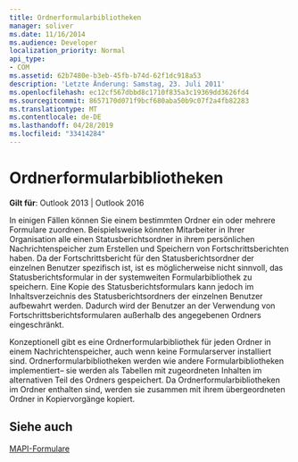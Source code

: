```yaml
---
title: Ordnerformularbibliotheken
manager: soliver
ms.date: 11/16/2014
ms.audience: Developer
localization_priority: Normal
api_type:
- COM
ms.assetid: 62b7480e-b3eb-45fb-b74d-62f1dc918a53
description: 'Letzte Änderung: Samstag, 23. Juli 2011'
ms.openlocfilehash: ec12cf567dbbd8c1710f835a3c19369dd3626fd4
ms.sourcegitcommit: 8657170d071f9bcf680aba50b9c07f2a4fb82283
ms.translationtype: MT
ms.contentlocale: de-DE
ms.lasthandoff: 04/28/2019
ms.locfileid: "33414284"
---
```

# <a name="folder-form-libraries"></a>Ordnerformularbibliotheken

  
  
**Gilt für**: Outlook 2013 | Outlook 2016 
  
In einigen Fällen können Sie einem bestimmten Ordner ein oder mehrere Formulare zuordnen. Beispielsweise könnten Mitarbeiter in Ihrer Organisation alle einen Statusberichtsordner in ihrem persönlichen Nachrichtenspeicher zum Erstellen und Speichern von Fortschrittsberichten haben. Da der Fortschrittsbericht für den Statusberichtsordner der einzelnen Benutzer spezifisch ist, ist es möglicherweise nicht sinnvoll, das Statusberichtsformular in der systemweiten Formularbibliothek zu speichern. Eine Kopie des Statusberichtsformulars kann jedoch im Inhaltsverzeichnis des Statusberichtsordners der einzelnen Benutzer aufbewahrt werden. Dadurch wird der Benutzer an der Verwendung von Fortschrittsberichtsformularen außerhalb des angegebenen Ordners eingeschränkt.
  
Konzeptionell gibt es eine Ordnerformularbibliothek für jeden Ordner in einem Nachrichtenspeicher, auch wenn keine Formularserver installiert sind. Ordnerformularbibliotheken werden wie andere Formularbibliotheken implementiert– sie werden als Tabellen mit zugeordneten Inhalten im alternativen Teil des Ordners gespeichert. Da Ordnerformularbibliotheken im Ordner enthalten sind, werden sie zusammen mit ihrem übergeordneten Ordner in Kopiervorgänge kopiert.
  
## <a name="see-also"></a>Siehe auch



[MAPI-Formulare](mapi-forms.md)

